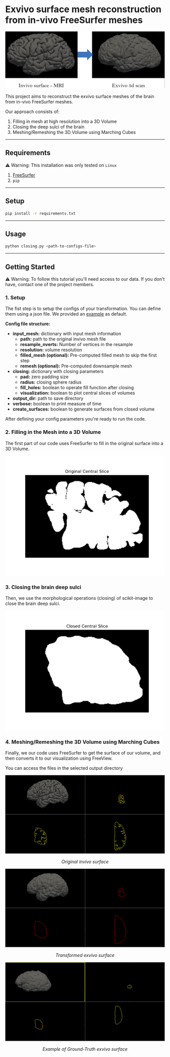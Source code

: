 # Exvivo surface mesh reconstruction from in-vivo FreeSurfer meshes

![Project Goal](assets/goal.png)

This project aims to reconstruct the exvivo surface meshes of the brain from in-vivo FreeSurfer meshes. 

Our approach consists of:
1. Filling in mesh at high resolution into a 3D Volume
2. Closing the deep sulci of the brain
3. Meshing/Remeshing the 3D Volume using Marching Cubes

---

## Requirements

:warning: Warning: This installation was only tested on `Linux` 

1. [FreeSurfer](https://surfer.nmr.mgh.harvard.edu/fswiki/DownloadAndInstall)
2. `pip`

---

## Setup

```sh
pip install -r requirements.txt
```

---

## Usage

```sh
python closing.py <path-to-configs-file>
```

---

## Getting Started

:warning: Warning: To follow this tutorial you'll need access to our data. If you don't have, contact one of the project members.

### 1. Setup

The fist step is to setup the configs of your transformation. You can define them using a json file. We provided an [example](configs/default.json) as default.

**Config file structure:**

* **input_mesh:** dictionary with input mesh information
  * **path:** path to the original invivo mesh file
  * **resample_nverts:** Number of vertices in the resample
  * **resolution:** volume resolution
  * **filled_mesh (optional):** Pre-computed filled mesh to skip the first step
  * **remesh (optional):** Pre-computed downsample mesh
* **closing:** dictionary with closing parameters
  * **pad:** zero padding size
  * **radius:** closing sphere radius
  * **fill_holes:** boolean to operate fill function after closing
  * **visualization:** boolean to plot central slices of volumes
* **output_dir:** path to save directory
* **verbose:** boolean to print measure of time
* **create_surfaces:** boolean to generate surfaces from closed volume

After defining your config parameters you're ready to run the code.

### 2. Filling in the Mesh into a 3D Volume

The first part of our code uses FreeSurfer to fill in the original surface into a 3D Volume.

![Filling Surface](assets/filled.png)

### 3. Closing the brain deep sulci

Then, we use the morphological operations (closing) of scikit-image to close the brain deep sulci.

![Filling Surface](assets/closed.png)

### 4. Meshing/Remeshing the 3D Volume using Marching Cubes

Finally, we our code uses FreeSurfer to get the surface of our volume, and then converts it to our visualization using FreeView.

You can access the files in the selected output directory

![invivo](assets/invivo.png)
*<center>Original invivo surface</center>*


![exvivo](assets/exvivo.png)
*<center>Transformed exvivo surface</center>*

![exvivo_ex](assets/exvivo_example.png)
*<center>Example of Ground-Truth exvivo surface</center>*
